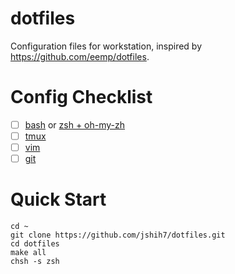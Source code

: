 # dotfiles

Configuration files for workstation, inspired by https://github.com/eemp/dotfiles.

# Config Checklist

- [ ] [bash](https://cs.lmu.edu/~ray/notes/bash/) or [zsh + oh-my-zh](http://zpalexander.com/switching-to-zsh/)
- [ ] [tmux](https://www.hamvocke.com/blog/a-quick-and-easy-guide-to-tmux/)
- [ ] [vim](https://danielmiessler.com/study/vim/)
- [ ] [git](https://docs.gitlab.com/ee/gitlab-basics/start-using-git.html)

# Quick Start

```
cd ~
git clone https://github.com/jshih7/dotfiles.git
cd dotfiles
make all
chsh -s zsh
```
